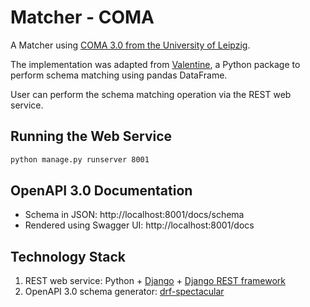 # Matcher - COMA

A Matcher using [COMA 3.0 from the University of Leipzig](https://dbs.uni-leipzig.de/Research/coma.html).

The implementation was adapted from [Valentine](https://doi.org/10.1109/ICDE51399.2021.00047), a Python package to perform schema matching using pandas DataFrame.

User can perform the schema matching operation via the REST web service.

## Running the Web Service
```bash
python manage.py runserver 8001
```

## OpenAPI 3.0 Documentation
- Schema in JSON: http://localhost:8001/docs/schema
- Rendered using Swagger UI: http://localhost:8001/docs

## Technology Stack
1. REST web service: Python + [Django](https://www.djangoproject.com/) + [Django REST framework](https://www.django-rest-framework.org/)
2. OpenAPI 3.0 schema generator: [drf-spectacular](https://github.com/tfranzel/drf-spectacular)
